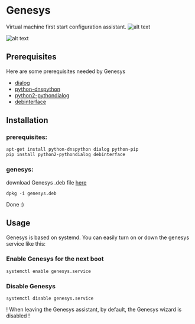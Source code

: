 # Genesys
Virtual machine first start configuration assistant.
![alt text](https://lh3.googleusercontent.com/NL8rWNusOAnFuHHyvFnstbDnsGxiUN7ss0xJz3-E5PHS8FiCLKA6bx_vVFhRiBLLgqS53xLyPG-72sTodkuL4tUsQaKbGM-l_K5on9LlOfTRu6dpzLAc4ucTIhhfAbTB5-k2BgM-wOTW91qxGrRjrmtue66OLfxciEVVMvWpXLTwhoO537KkQOOmRXNbIXhFKkBxLtYLZ58pOo1IdwCUJKHoWu5kKkdMS8D3-E0MhNri4Tl80hYz4nn-U7dtKaWptVWWlXNtosW2xhw9dJHeM-xWDHVI96XHCkdWgPq4A1kwlCMgsbCfRxjco6PTgGN8XZCscQXqAMN3rCb8Uh85k-CaoiCsjxocxmR57YvC-U7MBzakqlNTo_C5LFZTs586IgF5iugPGTZl5s3_OG0xgNOL_p8I9AL4rc9Dyy1Ir7dxHd6_TH5X1zh8CKTXBQL5O_bc2cqq4Y127zndb-8HzRtONvYdUdTj9j0P2dxpx4AysiwDJXF83qdnvSbOefYwHQukUf0EFl68rJmkEgHMPqRUEmnPsuSRH_xRtz8xuxA-FGDVHhxDffs3KRdul9HME5G02igpqIRGJO_DRjfrnCqBOdiptWE=w946-h526-no "Genesys Welcome screen")

![alt text](https://lh3.googleusercontent.com/zjLNeG8bet0ljZEzDTd-RT33UlgRHgAsL0J6AeJ8dE9vi2Gaf6Ugd7YDaWe6PWmJlQT8yzfbLd9m5ZAfn2EFqPeKsHBlrmthxkLAtYFX7C4RafjJPmKdTUYabYw_4_lM2eA-JL92seTlRerxYx_JkeJJfSXYSFUZZTB_oY6xEZsM_8d_oa0m9i84Indf7EskLYua0kaLaauBdaF_8_wN-dCYj8Q1JyPpJFtG458cQx4ES0Ct1LOQpNUZ7R38YBUD3LYr6Bws1I0EZnM31pEsOqA4GUVn2z13kicy2szkPc3DGHbH0oItdHF7l0QXiTvQSXcSFqAIrrR_EhT3AuzbBkeoBMw7DEOKeP-o_6yZUcH86_9JiXByYZfnU9NscdW-A8Wxva2Vm6h7fiPtb1TnAMHdS_WFkP_bFzYflvizWjJBT56HVJ0QzNqbHrIkiU1kxr_czEBT63KZN8ZMyo0qBCj58HAt-dEpiQcI5zLkrCfyB2FZiAEaVyieK6bpNnRqt2Hz7JOC2b3-IDdp1KPcOeenmrGqmos8kuZQaS89zyVQ-6HdRI0E_T2LC3f9noSUlAWd0pYlLxxbeSYOru9aPutkpoiQwyU=w945-h526-no "Genesys menu")


## Prerequisites
Here are some prerequisites needed by Genesys

 - [dialog](http://linuxgazette.net/101/sunil.html)
 - [python-dnspython](http://www.dnspython.org/)
 - [python2-pythondialog](http://pythondialog.sourceforge.net/)
 - [debinterface](https://github.com/dggreenbaum/debinterface)

## Installation

### prerequisites:
```
apt-get install python-dnspython dialog python-pip
pip install python2-pythondialog debinterface
```
### genesys:

download Genesys .deb file [here](https://github.com/clevernet/Genesys/releases)
```
dpkg -i genesys.deb
```
Done :)

## Usage
Genesys is based on systemd. You can easily turn on or down the genesys service like this:

### Enable Genesys for the next boot
```
systemctl enable genesys.service
```

### Disable Genesys
```
systemctl disable genesys.service
```
! When leaving the Genesys assistant, by default, the Genesys wizard is disabled !

